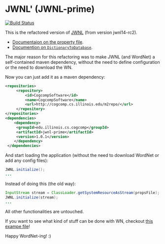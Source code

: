 # JWNL' (JWNL-prime)

[![Build Status](https://semaphoreci.com/api/v1/projects/99376d44-f586-4054-9300-d38c9a780a9e/594274/badge.svg)](https://semaphoreci.com/danyaljj/jwnl-prime)

This is the refactored version of [JWNL](http://sourceforge.net/projects/jwordnet/) (from version jwnl14-rc2).

- [Documentaion on the property file](doc/propertyFileConfiguration.md). 
- [Documention on `DictionaryToDatabase`](doc/DictionaryToDatabase.md). 

The major reason for this refactoring was to make JWNL (and WordNet) a self-contained maven dependency, without 
the need to define configuration or the need to download the WN. 

Now you can just add it as a maven dependency: 
```xml 
<repositories>
     <repository>
         <id>CogcompSoftware</id>
         <name>CogcompSoftware</name>
         <url>http://cogcomp.cs.illinois.edu/m2repo/</url>
     </repository>
</repositories>
<dependencies>
    <dependency>
     <groupId>edu.illinois.cs.cogcomp</groupId>
     <artifactId>jwnl-prime</artifactId>
     <version>1.0.1</version>
    </dependency>
 </dependencies>
```
And start loading the application (without the need to download WordNet or add any config files): 

```java 
JWNL.initialize();
...
```

Instead of doing this (the old way): 

```java 
InputStream stream = ClassLoader.getSystemResourceAsStream(propsFile);
JWNL.initialize(stream);
...
```

All other functionalities are untouched.

If you want to see what kind of stuff can be done with WN, checkout [this exampe file](src/main/java/net/didion/jwnl/Examples.java)!

Happy WordNet-ing! :) 

